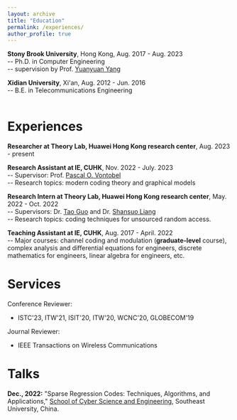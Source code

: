 ```yaml
---
layout: archive
title: "Education"
permalink: /experiences/
author_profile: true
---
```


**Stony Brook University**, Hong Kong, Aug. 2017 - Aug. 2023 \
-- Ph.D. in Computer Engineering \
-- supervision by Prof. [Yuanyuan Yang](https://www.ece.stonybrook.edu/~yang/)


**Xidian University**, Xi'an, Aug. 2012 - Jun. 2016 \
-- B.E. in Telecommunications Engineering\
<br />

Experiences
=====
**Researcher at Theory Lab, Huawei Hong Kong research center**, Aug. 2023 - present 

**Research Assistant at IE, CUHK**, Nov. 2022 - July. 2023 \
-- Supervisor: Prof. [Pascal O. Vontobel](https://sites.google.com/site/pascalvontobel/)\
-- Research topics: modern coding theory and graphical models

**Research Intern at Theory Lab, Huawei Hong Kong research center**, May. 2022 - Oct. 2022\
-- Supervisors: Dr. [Tao Guo](https://cyber.seu.edu.cn/gt/list.htm) and Dr. [Shansuo Liang](https://www.linkedin.com/in/shansuo-liang-386b84aa/?originalSubdomain=hk)\
-- Research topics: coding techniques for unsourced random access.

**Teaching Assistant at IE, CUHK**, Aug. 2017 - April. 2022 \
-- Major courses: channel coding and modulation (**graduate-level** course), complex analysis and differential equations for engineers, discrete mathematics for engineers, linear algebra for engineers, etc.

Services
=====
Conference Reviewer: 
* ISTC'23, ITW'21, ISIT'20, ITW'20, WCNC'20, GLOBECOM'19

Journal Reviewer: 
* IEEE Transactions on Wireless Communications



Talks
=====
**Dec., 2022:** "Sparse Regression Codes: Techniques, Algorithms, and Applications," [School of Cyber Science and Engineering](https://cyber.seu.edu.cn/wa_en/), Southeast University, China.
